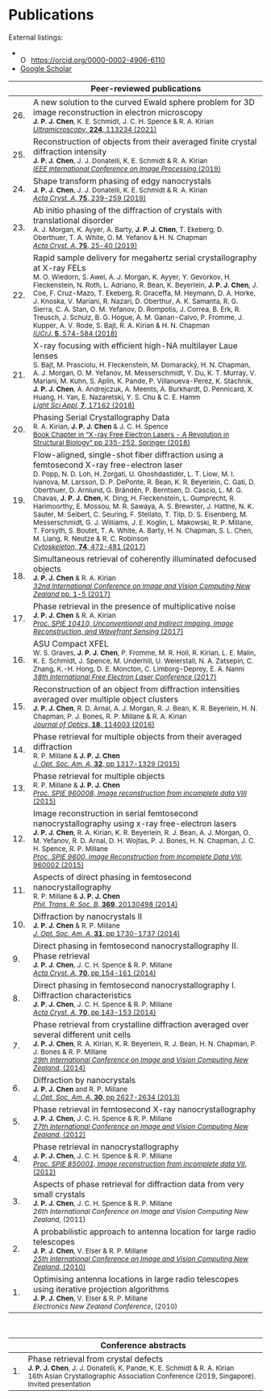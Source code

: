 # Publications

External listings:
* <div itemscope itemtype="https://schema.org/Person"><a itemprop="sameAs" content="https://orcid.org/0000-0002-4906-6110" href="https://orcid.org/0000-0002-4906-6110" target="orcid.widget" rel="me noopener noreferrer" style="vertical-align:top;"><img src="https://orcid.org/sites/default/files/images/orcid_16x16.png" style="width:1em;margin-right:.5em;" alt="ORCID iD icon">https://orcid.org/0000-0002-4906-6110</a></div>
* [Google Scholar](https://scholar.google.com/citations?user=vOtj23kAAAAJ&hl=en)



| |  Peer-reviewed publications  | 
|-|-|
|26. |  A new solution to the curved Ewald sphere problem for 3D image reconstruction in electron microscopy <br> <sub> **J. P. J. Chen**, K. E. Schmidt, J. C. H. Spence & R. A. Kirian </sub> <br> <sub> [_Ultramicroscopy_, **224**, 113234 (2021)](https://doi.org/10.1016/j.ultramic.2021.113234) </sub>| 
|25. |  Reconstruction of objects from their averaged finite crystal diffraction intensity <br> <sub> **J. P. J. Chen**, J. J. Donatelli, K. E. Schmidt & R. A. Kirian </sub> <br> <sub> [_IEEE International Conference on Image Processing_ (2019)](https://doi.org/10.1109/icip.2019.8804468) </sub> |
|24. |  Shape transform phasing of edgy nanocrystals <br> <sub> **J. P. J. Chen**, J. J. Donatelli, K. E. Schmidt & R. A. Kirian </sub> <br> <sub> [_Acta Cryst. A_, **75**, 239-259 (2019)](https://doi.org/10.1107/S205327331900113X) </sub> |
|23. |  Ab initio phasing of the diffraction of crystals with translational disorder <br> <sub> A. J. Morgan, K. Ayyer, A. Barty, **J. P. J. Chen**, T. Ekeberg, D. Oberthuer, T. A. White, O. M. Yefanov & H. N. Chapman </sub> <br> <sub> [_Acta Cryst. A_, **75**, 25-40 (2019)](https://doi.org/10.1107/S2053273318015395) </sub> |
|22. |  Rapid sample delivery for megahertz serial crystallography at X-ray FELs <br> <sub> M. O. Wiedorn, S. Awel, A. J. Morgan, K. Ayyer, Y. Gevorkov, H. Fleckenstein, N. Roth, L. Adriano, R. Bean, K. Beyerlein, **J. P. J. Chen**, J. Coe, F. Cruz-Mazo, T. Ekeberg, R. Graceffa, M. Heymann, D. A. Horke, J. Knoska, V. Mariani, R. Nazari, D. Oberthur, A. K. Samanta, R. G. Sierra, C. A. Stan, O. M. Yefanov, D. Rompotis, J. Correa, B. Erk, R. Treusch, J. Schulz, B. G. Hogue, A. M. Ganan-Calvo, P. Fromme, J. Kupper, A. V. Rode, S. Bajt, R. A. Kirian & H. N. Chapman </sub> <br> <sub> [_IUCrJ_, **5**, 574-584 (2018)](https://doi.org/10.1107/S2052252518008369) </sub> |
|21. |  X-ray focusing with efficient high-NA multilayer Laue lenses <br> <sub> S. Bajt, M. Prasciolu, H. Fleckenstein, M. Domaracký, H. N. Chapman, A. J. Morgan, O. M. Yefanov, M. Messerschmidt, Y. Du, K. T. Murray, V. Mariani, M. Kuhn, S. Aplin, K. Pande, P. Villanueva-Perez, K. Stachnik, **J. P. J. Chen**, A. Andrejczuk, A. Meents, A. Burkhardt, D. Pennicard, X. Huang, H. Yan, E. Nazaretski, Y. S. Chu & C. E. Hamm </sub> <br> <sub> [_Light Sci Appl_, **7**, 17162 (2018)](https://doi.org/10.1038/lsa.2017.162) </sub>|
|20. |  Phasing Serial Crystallography Data <br> <sub> R. A. Kirian, **J. P. J. Chen** & J. C. H. Spence </sub> <br> <sub> [Book Chapter in “X-ray Free Electron Lasers - A Revolution in Structural Biology” pp 235-252. Springer (2018)](https://link.springer.com/chapter/10.1007/978-3-030-00551-1_8) </sub> |
|19. | Flow-aligned, single-shot fiber diffraction using a femtosecond X-ray free-electron laser  <br> <sub> D. Popp, N. D. Loh, H. Zorgati, U. Ghoshdastider, L. T. Liow, M. I. Ivanova, M. Larsson, D. P. DePonte, R. Bean, K. R. Beyerlein, C. Gati, D. Oberthuer, D. Arnlund, G. Brändén, P. Berntsen, D. Cascio, L. M. G. Chavas, **J. P. J. Chen**, K. Ding, H. Fleckenstein, L. Gumprecht, R. Harimoorthy, E. Mossou, M. R. Sawaya, A. S. Brewster, J. Hattne, N. K. Sauter, M. Seibert, C. Seuring, F. Stellato, T. Tilp, D. S. Eisenberg, M. Messerschmidt, G. J. Williams, J. E. Koglin, L. Makowski, R. P. Millane, T. Forsyth, S. Boutet, T. A. White, A. Barty, H. N. Chapman, S. L. Chen, M. Liang, R. Neutze & R. C. Robinson </sub> <br> <sub> [_Cytoskeleton_, **74**, 472-481 (2017)](https://doi.org/10.1002/cm.21378) </sub>|
|18. | Simultaneous retrieval of coherently illuminated defocused objects  <br> <sub> **J. P. J. Chen** & R. A. Kirian </sub> <br> <sub> [_32nd International Conference on Image and Vision Computing New Zealand_ pp. 1-5 (2017)](https://doi.org/10.1109/ivcnz.2017.8402481) </sub>|
|17. | Phase retrieval in the presence of multiplicative noise  <br> <sub> **J. P. J. Chen** & R. A. Kirian </sub> <br> <sub> [_Proc. SPIE 10410, Unconventional and Indirect Imaging, Image Reconstruction, and Wavefront Sensing_ (2017)](https://doi.org/10.1117/12.2275182) </sub>|
|16. | ASU Compact XFEL <br> <sub> W. S. Graves, **J. P. J. Chen**, P. Fromme, M. R. Holl, R. Kirian, L. E. Malin, K. E. Schmidt, J. Spence, M. Underhill, U. Weierstall, N. A. Zatsepin, C. Zhang, K.-H. Hong, D. E. Moncton, C. Limborg-Deprey, E. A. Nanni </sub> <br> <sub> [_38th International Free Electron Laser Conference_ (2017)](https://doi.org/10.18429/JACOW-FEL2017-TUB03) </sub>|
|15. | Reconstruction of an object from diffraction intensities averaged over multiple object clusters  <br> <sub> **J. P. J. Chen**, R. D. Arnal, A. J. Morgan, R. J. Bean, K. R. Beyerlein, H. N. Chapman, P. J. Bones, R. P. Millane & R. A. Kirian  </sub> <br> <sub> [_Journal of Optics_, **18**, 114003 (2016)](https://doi.org/10.1088/2040-8978/18/11/114003) </sub>|
|14. | Phase retrieval for multiple objects from their averaged diffraction <br> <sub> R. P. Millane & **J. P. J. Chen** </sub> <br> <sub> [_J. Opt. Soc. Am. A_, **32**, pp 1317-1329 (2015)](https://doi.org/10.1364/josaa.32.001317) </sub>|
|13. | Phase retrieval for multiple objects <br> <sub> R. P. Millane & **J. P. J. Chen** </sub> <br> <sub> [_Proc. SPIE 960008, Image reconstruction from incomplete data VIII_ (2015)](https://doi.org/10.1117/12.2187631) </sub>|
|12. | Image reconstruction in serial femtosecond nanocrystallography using x-ray free-electron lasers <br> <sub> **J. P. J. Chen**, R. A. Kirian, K. R. Beyerlein, R. J. Bean, A. J. Morgan, O. M. Yefanov, R. D. Arnal, D. H. Wojtas, P. J. Bones, H. N. Chapman, J. C. H. Spence, R. P. Millane </sub> <br> <sub> [_Proc. SPIE 9600, Image Reconstruction from Incomplete Data VIII_, 960002 (2015)](https://doi.org/10.1117/12.2187610) </sub>|
|11. | Aspects of direct phasing in femtosecond nanocrystallography <br> <sub> R. P. Millane & **J. P. J. Chen** </sub> <br> <sub> [_Phil. Trans. R. Soc. B_, **369**, 20130498 (2014)](https://doi.org/10.1098/rstb.2013.0498) </sub>|
|10. | Diffraction by nanocrystals II <br> <sub>  **J. P. J. Chen** & R. P. Millane </sub> <br> <sub> [_J. Opt. Soc. Am. A_, **31**, pp 1730-1737 (2014)](https://doi.org/10.1364/josaa.31.001730) </sub>|
|9. | Direct phasing in femtosecond nanocrystallography II. Phase retrieval <br> <sub>  **J. P. J. Chen**, J. C. H. Spence & R. P. Millane </sub> <br> <sub> [_Acta Cryst. A_, **70**, pp 154-161 (2014)](https://doi.org/10.1107/s2053273313032725) </sub>|
|8. | Direct phasing in femtosecond nanocrystallography I. Diffraction characteristics <br> <sub>  **J. P. J. Chen**, J. C. H. Spence & R. P. Millane </sub> <br> <sub> [_Acta Cryst. A_, **70**, pp 143-153 (2014)](https://doi.org/10.1107/s2053273313032038) </sub>|
|7. | Phase retrieval from crystalline diffraction averaged over several different unit cells <br> <sub>  **J. P. J. Chen**, R. A. Kirian, K. R. Beyerlein, R. J. Bean, H. N. Chapman, P. J. Bones & R. P. Millane </sub> <br> <sub> [_29th International Conference on Image and Vision Computing New Zealand_, (2014)](https://doi.org/10.1145/2683405.2683456) </sub>|
|6. | Diffraction by nanocrystals <br> <sub> **J. P. J. Chen** and R. P. Millane </sub> <br> <sub> [_J. Opt. Soc. Am. A_, **30**, pp 2627-2634 (2013)](https://doi.org/10.1364/josaa.30.002627) </sub>|
|5. | Phase retrieval in femtosecond X-ray nanocrystallography <br> <sub>  **J. P. J. Chen**, J. C. H. Spence & R. P. Millane </sub> <br> <sub> [_27th International Conference on Image and Vision Computing New Zealand_, (2012)](https://doi.org/10.1145/2425836.2425847) </sub>|
|4. | Phase retrieval in nanocrystallography <br> <sub>  **J. P. J. Chen**, J. C. H. Spence & R. P. Millane </sub> <br> <sub> [_Proc. SPIE 850001, Image reconstruction from incomplete data VII_, (2012)](https://doi.org/10.1117/12.930930) </sub>|
|3. | Aspects of phase retrieval for diffraction data from very small crystals <br> <sub>  **J. P. J. Chen**, J. C. H. Spence & R. P. Millane </sub> <br> <sub> _26th International Conference on Image and Vision Computing New Zealand_, (2011) </sub>|
|2. | A probabilistic approach to antenna location for large radio telescopes <br> <sub>  **J. P. J. Chen**, V. Elser & R. P. Millane </sub> <br> <sub> [_25th International Conference on Image and Vision Computing New Zealand_, (2010)](https://doi.org/10.1109/ivcnz.2010.6148830) </sub>|
|1. | Optimising antenna locations in large radio telescopes using iterative projection algorithms <br> <sub>  **J. P. J. Chen**, V. Elser & R. P. Millane </sub> <br> <sub> _Electronics New Zealand Conference_, (2010) </sub>|



<br>


| |  Conference abstracts  | 
|-|-|
|1. |  Phase retrieval from crystal defects <br> <sub> **J. P. J. Chen**, J. J. Donatelli, K. Pande, K. E. Schmidt & R. A. Kirian </sub> <br> <sub> 16th Asian Crystallographic Association Conference (2019, Singapore). Invited presentation </sub> |



